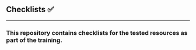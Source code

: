 ## Checklists ✅ 
---
### This repository contains checklists for the tested resources as part of the training.
